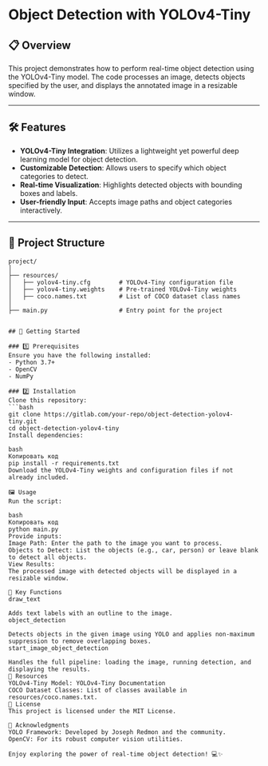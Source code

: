 # Object Detection with YOLOv4-Tiny

## 📋 Overview
This project demonstrates how to perform real-time object detection using the YOLOv4-Tiny model. The code processes an image, detects objects specified by the user, and displays the annotated image in a resizable window.

---

## 🛠️ Features
- **YOLOv4-Tiny Integration**: Utilizes a lightweight yet powerful deep learning model for object detection.
- **Customizable Detection**: Allows users to specify which object categories to detect.
- **Real-time Visualization**: Highlights detected objects with bounding boxes and labels.
- **User-friendly Input**: Accepts image paths and object categories interactively.

---

## 📁 Project Structure
```plaintext
project/
│
├── resources/
│   ├── yolov4-tiny.cfg        # YOLOv4-Tiny configuration file
│   ├── yolov4-tiny.weights    # Pre-trained YOLOv4-Tiny weights
│   ├── coco.names.txt         # List of COCO dataset class names
│
├── main.py                    # Entry point for the project


## 🚀 Getting Started

### 1️⃣ Prerequisites
Ensure you have the following installed:
- Python 3.7+
- OpenCV
- NumPy

### 2️⃣ Installation
Clone this repository:
```bash
git clone https://gitlab.com/your-repo/object-detection-yolov4-tiny.git
cd object-detection-yolov4-tiny
Install dependencies:

bash
Копировать код
pip install -r requirements.txt
Download the YOLOv4-Tiny weights and configuration files if not already included.

🖼️ Usage
Run the script:

bash
Копировать код
python main.py
Provide inputs:
Image Path: Enter the path to the image you want to process.
Objects to Detect: List the objects (e.g., car, person) or leave blank to detect all objects.
View Results:
The processed image with detected objects will be displayed in a resizable window.

🔧 Key Functions
draw_text

Adds text labels with an outline to the image.
object_detection

Detects objects in the given image using YOLO and applies non-maximum suppression to remove overlapping boxes.
start_image_object_detection

Handles the full pipeline: loading the image, running detection, and displaying the results.
📂 Resources
YOLOv4-Tiny Model: YOLOv4-Tiny Documentation
COCO Dataset Classes: List of classes available in resources/coco.names.txt.
📜 License
This project is licensed under the MIT License.

🌟 Acknowledgments
YOLO Framework: Developed by Joseph Redmon and the community.
OpenCV: For its robust computer vision utilities.

Enjoy exploring the power of real-time object detection! 💻✨
